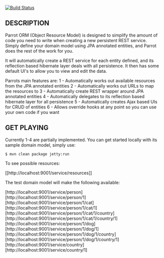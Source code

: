 [![Build Status](http://craigcook.co.uk/build/job/Parrot/badge/icon)](http://craigcook.co.uk/build/job/Parrot/)

## DESCRIPTION

Parrot ORM (Object Resource Model) is designed to simplify the amount of code you need to write when creating a new persistent REST service.
Simply define your domain model using JPA annotated entities, and Parrot does the rest of the work for you.

It will automatically create a REST service for each entity defined, and its reflection based hibernate layer deals with all persistence.
It then has some default UI's to allow you to view and edit the data.

Parrots main features are:
1 - Automatically works out available resources from the JPA annotated entities
2 - Automatically works out URLs to map the resources to
3 - Automatically create REST wrapper around JPA annotated entities
4 - Automatically delegates to its reflection based hibernate layer for all persistence
5 - Automatically creates Ajax based UIs for CRUD of entities
6 - Allows override hooks at any point so you can use your own code if you want

## GET PLAYING

Currently 1-4 are partially implemented. You can get started locally with its sample domain model, simply use:

	$ mvn clean package jetty:run

To see possible resources:

[[http://localhost:9001/service/resources]]

The test domain model will make the following available:

[http://localhost:9001/service/person]
[http://localhost:9001/service/person/1]
[http://localhost:9001/service/person/1/cat]
[http://localhost:9001/service/person/1/cat/1]
[http://localhost:9001/service/person/1/cat/1/country]
[http://localhost:9001/service/person/1/cat/1/country/1]
[http://localhost:9001/service/person/1/dog]
[http://localhost:9001/service/person/1/dog/1]
[http://localhost:9001/service/person/1/dog/1/country]
[http://localhost:9001/service/person/1/dog/1/country/1]
[http://localhost:9001/service/country]
[http://localhost:9001/service/country/1]

